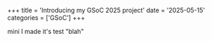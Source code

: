 +++
title      = 'Introducing my GSoC 2025 project'
date       = '2025-05-15'
categories = ['GSoC']
+++

mini I made
it's test "blah"
